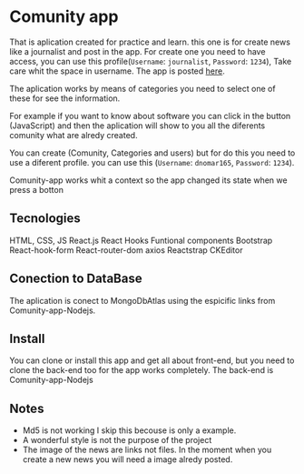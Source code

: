 
# Comunity app

That is aplication created for practice and learn. this one is for create news like a journalist and post in the app. For create one you need to have access, you can use this profile(`Username`: `journalist`, `Password`: `1234`),  Take care whit the space in username. The app is posted [here](https://comunity-app.netlify.app/).

The aplication works by means of categories you need to select one of these for see the information. 

For example if you want to know about software you can click in the button (JavaScript) and then the aplication will show to
you all the diferents comunity what are alredy created.

You can create (Comunity, Categories and users) but for do this you need to use a diferent profile.
you can use this (`Username`: `dnomar165`, `Password`: `1234`).

Comunity-app works whit a context so the app changed its state when we press a botton 

## Tecnologies

HTML, CSS, JS
React.js
React Hooks
Funtional components
Bootstrap
React-hook-form
React-router-dom
axios
Reactstrap
CKEditor

## Conection to DataBase

The aplication is conect to MongoDbAtlas using the espicific links from Comunity-app-Nodejs.

## Install

You can clone or install this app and get all about front-end, but you need to clone the back-end too for the app works completely.
The back-end is Comunity-app-Nodejs

## Notes

- Md5 is not working I skip this becouse is only a example.
- A wonderful style is not the purpose of the project
- The image of the news are links not files. In the moment when you create a new news 
  you will need a image alredy posted.
